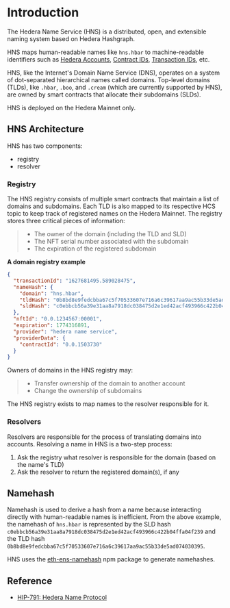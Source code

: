 # Introduction

The Hedera Name Service (HNS) is a distributed, open, and extensible naming system based on Hedera Hashgraph.

HNS maps human-readable names like `hns.hbar` to machine-readable identifiers such as [Hedera Accounts](https://docs.hedera.com/hedera/core-concepts/accounts/account-properties#account-id), [Contract IDs](https://docs.hedera.com/hedera/sdks-and-apis/sdks/smart-contracts/delegate-contract-id), [Transaction IDs](https://docs.hedera.com/hedera/sdks-and-apis/sdks/transactions/transaction-id), etc. 

HNS, like the Internet's Domain Name Service (DNS), operates on a system of dot-separated hierarchical names called domains. Top-level domains (TLDs), like `.hbar`, `.boo`, and `.cream` (which are currently supported by HNS), are owned by smart contracts that allocate their subdomains (SLDs). 

HNS is deployed on the Hedera Mainnet only. 

## HNS Architecture

HNS has two components:

- registry
- resolver


### Registry

The HNS registry consists of multiple smart contracts that maintain a list of domains and subdomains. Each TLD is also mapped to its respective HCS topic to keep track of registered names on the Hedera Mainnet. The registry stores three critical pieces of information:

> - The owner of the domain (including the TLD and SLD)
> - The NFT serial number associated with the subdomain
> - The expiration of the registered subdomain

**A domain registry example**

```json
{
  "transactionId": "1627681495.589028475",
  "nameHash": {
    "domain": "hns.hbar",
    "tldHash": "0b8bd8e9fedcbba67c5f70533607e716a6c39617aa9ac55b33de5ad074030395",
    "sldHash": "c0ebbcb56a39e31aa8a7918dc038475d2e1ed42acf493966c422b04ffa04f239"
  },
  "nftId": "0.0.1234567:00001",
  "expiration": 1774316891,
  "provider": "hedera name service",
  "providerData": {
    "contractId": "0.0.1503730"
  }
}
```

Owners of domains in the HNS registry may:

> - Transfer ownership of the domain to another account
> - Change the ownership of subdomains

The HNS registry exists to map names to the resolver responsible for it.

### Resolvers

Resolvers are responsible for the process of translating domains into accounts. Resolving a name in HNS is a two-step process:

1. Ask the registry what resolver is responsible for the domain (based on the name's TLD)
2. Ask the resolver to return the registered domain(s), if any

## Namehash

Namehash is used to derive a hash from a name because interacting directly with human-readable names is inefficient. From the above example, the namehash of `hns.hbar` is represented by the SLD hash `c0ebbcb56a39e31aa8a7918dc038475d2e1ed42acf493966c422b04ffa04f239` and the TLD hash `0b8bd8e9fedcbba67c5f70533607e716a6c39617aa9ac55b33de5ad074030395`. 

HNS uses the [eth-ens-namehash](https://www.npmjs.com/package/eth-ens-namehash) npm package to generate namehashes.

## Reference

- [HIP-791: Hedera Name Protocol](https://github.com/mcbosserton/hedera-improvement-proposal/blob/mcbosserton-patch-1/hip-791.md)